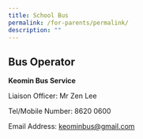 ```yaml
---
title: School Bus
permalink: /for-parents/permalink/
description: ""
---
```

Bus Operator
--------
**Keomin Bus Service**

Liaison Officer: Mr Zen Lee

Tel/Mobile Number: 8620 0600

Email Address: keominbus@gmail.com